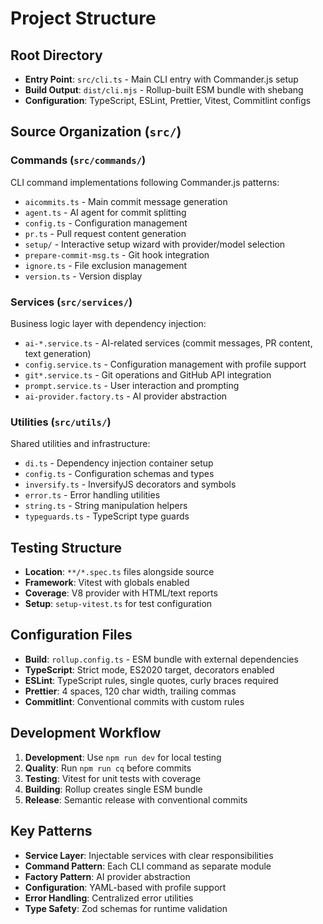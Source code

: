 # Project Structure

## Root Directory

- **Entry Point**: `src/cli.ts` - Main CLI entry with Commander.js setup
- **Build Output**: `dist/cli.mjs` - Rollup-built ESM bundle with shebang
- **Configuration**: TypeScript, ESLint, Prettier, Vitest, Commitlint configs

## Source Organization (`src/`)

### Commands (`src/commands/`)
CLI command implementations following Commander.js patterns:
- `aicommits.ts` - Main commit message generation
- `agent.ts` - AI agent for commit splitting
- `config.ts` - Configuration management
- `pr.ts` - Pull request content generation
- `setup/` - Interactive setup wizard with provider/model selection
- `prepare-commit-msg.ts` - Git hook integration
- `ignore.ts` - File exclusion management
- `version.ts` - Version display

### Services (`src/services/`)
Business logic layer with dependency injection:
- `ai-*.service.ts` - AI-related services (commit messages, PR content, text generation)
- `config.service.ts` - Configuration management with profile support
- `git*.service.ts` - Git operations and GitHub API integration
- `prompt.service.ts` - User interaction and prompting
- `ai-provider.factory.ts` - AI provider abstraction

### Utilities (`src/utils/`)
Shared utilities and infrastructure:
- `di.ts` - Dependency injection container setup
- `config.ts` - Configuration schemas and types
- `inversify.ts` - InversifyJS decorators and symbols
- `error.ts` - Error handling utilities
- `string.ts` - String manipulation helpers
- `typeguards.ts` - TypeScript type guards

## Testing Structure

- **Location**: `**/*.spec.ts` files alongside source
- **Framework**: Vitest with globals enabled
- **Coverage**: V8 provider with HTML/text reports
- **Setup**: `setup-vitest.ts` for test configuration

## Configuration Files

- **Build**: `rollup.config.ts` - ESM bundle with external dependencies
- **TypeScript**: Strict mode, ES2020 target, decorators enabled
- **ESLint**: TypeScript rules, single quotes, curly braces required
- **Prettier**: 4 spaces, 120 char width, trailing commas
- **Commitlint**: Conventional commits with custom rules

## Development Workflow

1. **Development**: Use `npm run dev` for local testing
2. **Quality**: Run `npm run cq` before commits
3. **Testing**: Vitest for unit tests with coverage
4. **Building**: Rollup creates single ESM bundle
5. **Release**: Semantic release with conventional commits

## Key Patterns

- **Service Layer**: Injectable services with clear responsibilities
- **Command Pattern**: Each CLI command as separate module
- **Factory Pattern**: AI provider abstraction
- **Configuration**: YAML-based with profile support
- **Error Handling**: Centralized error utilities
- **Type Safety**: Zod schemas for runtime validation